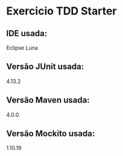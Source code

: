 # Exercicio TDD Starter

## IDE usada:
Eclipse Luna
## Versão JUnit usada:
4.13.2
## Versão Maven usada:
4.0.0
## Versão Mockito usada:
1.10.19
